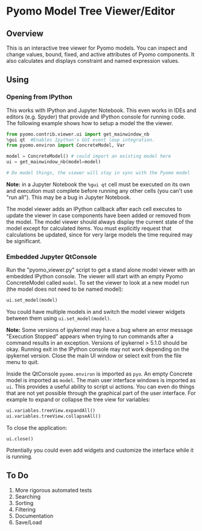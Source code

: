 # Pyomo Model Tree Viewer/Editor

## Overview
This is an interactive tree viewer for Pyomo models.  You can inspect and change values, bound, fixed, and active attributes of Pyomo components.  It also calculates and displays constraint and named expression values.

## Using

### Opening from IPython

This works with IPython and Jupyter Notebook.  This even works in IDEs and editors (e.g. Spyder) that provide and IPython console for running code.  The following example shows how to setup a model the the viewer.

```python
from pyomo.contrib.viewer.ui import get_mainwindow_nb
%gui qt  #Enables Ipython's GUI event loop integration.
from pyomo.environ import ConcreteModel, Var

model = ConcreteModel() # could import an existing model here
ui = get_mainwindow_nb(model=model)

# Do model things, the viewer will stay in sync with the Pyomo model
```

**Note:** in a Jupyter Notebook the ```%gui qt``` cell must be executed on its own and execution must complete before running any other cells (you can't use "run all").  This may be a bug in Jupyter Notebook.

The model viewer adds an IPython callback after each cell executes to update the viewer in case components have been added or removed from the model. The model viewer should always display the current state of the model except for calculated items.  You must explicitly request that calculations be updated, since for very large models the time required may be significant.

### Embedded Jupyter QtConsole

Run the "pyomo_viewer.py" script to get a stand alone model viewer with an embedded IPython console. The viewer will start with an empty Pyomo ConcreteModel called ```model```. To set the viewer to look at a new model run (the model does not need to be named model):

```python
ui.set_model(model)
```

You could have multiple models in and switch the model viewer widgets between them using ```ui.set_model(model)```.

**Note:** Some versions of ipykernel may have a bug where an error message "Execution Stopped" appears when trying to run commands after a command results in an exception. Versions of ipykernel > 5.1.0 should be okay.  Running exit in the IPython console may not work depending on the ipykernel version. Close the main UI window or select exit from the file menu to quit.

Inside the QtConsole ``pyomo.environ`` is imported as ```pyo```. An empty Concrete model is imported as ```model```. The main user interface windows is imported as ```ui```.  This provides a useful ability to script ui actions.  You can even do things that are not yet possible through the graphical part of the user interface. For example to expand or collapse the tree view for variables:

```python
ui.variables.treeView.expandAll()
ui.variables.treeView.collapseAll()
```

To close the application:

```
ui.close()
```

Potentially you could even add widgets and customize the interface while it is running.

## To Do

1. More rigorous automated tests
2. Searching
3. Sorting
4. Filtering
5. Documentation
6. Save/Load
